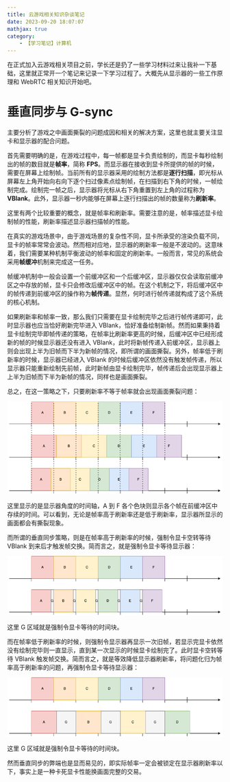 ```yaml
---
title: 云游戏相关知识杂谈笔记
date: 2023-09-20 18:07:07
mathjax: true
category:
    - 【学习笔记】计算机
---
```


在正式加入云游戏相关项目之前，学长还是扔了一些学习材料过来让我补一下基础，这里就正常开一个笔记来记录一下学习过程了。大概先从显示器的一些工作原理和 WebRTC 相关知识开始吧。

<!-- more -->

# 垂直同步与 G-sync

主要分析了游戏之中画面撕裂的问题成因和相关的解决方案，这里也就主要关注显卡和显示器的配合问题。

首先需要明确的是，在游戏过程中，每一帧都是显卡负责绘制的，而显卡每秒绘制出的帧的数目就是**帧率**，简称 **FPS**。而显示器在接收到显卡所提供的帧的时候，需要在屏幕上绘制帧。当前所有的显示器采用的绘制方法都是**逐行扫描**，即光标从屏幕左上角开始向右向下逐个扫过像素点绘制帧，在扫描到右下角的时候，一帧绘制完成。绘制完一帧之后，显示器将光标从右下角重置到左上角的过程称为 **VBlank**。此外，显示器一秒内能够在屏幕上逐行扫描出的帧的数量称为**刷新率**。

这里有两个比较重要的概念，就是帧率和刷新率。需要注意的是，帧率描述显卡绘制帧的性能，刷新率描述显示器扫描帧的性能。

在真实的游戏场景中，由于游戏场景的复杂性不同，显卡所承受的渲染负载不同，显卡的帧率常常会波动。然而相对应地，显示器的刷新率一般是不波动的。这意味着，我们需要某种机制平衡波动的帧率和固定的刷新率。一般而言，常见的系统会采用**帧缓冲**机制来完成这一任务。

帧缓冲机制中一般会设置一个前缓冲区和一个后缓冲区，显示器仅仅会读取前缓冲区之中存放的帧，显卡只会修改后缓冲区中的帧。在这个机制之下，将后缓冲区中的帧传递到前缓冲区的操作称为**帧传递**。显然，何时进行帧传递就构成了这个系统的核心机制。

如果刷新率和帧率一致，那么我们只需要在显卡绘制完毕之后进行帧传递即可，此时显示器也应当恰好刷新完毕进入 VBlank，恰好准备绘制新帧。然而如果秉持着显卡绘制完毕即帧传递的策略，在帧率比刷新率更高的时候，后缓冲区中已经形成新的帧的时候显示器还没有进入 VBlank，此时将新帧传递入前缓冲区，显示器上则会出现上半为旧帧而下半为新帧的情况，即所谓的画面撕裂。另外，帧率低于刷新率的时候，显示器已经进入 VBlank 的时候后缓冲区依然没有触发帧传递，所以显示器只能重新绘制先前帧，此时新帧由显卡绘制完毕，帧传递后会出现显示器上上半为旧帧而下半为新帧的情况，同样也是画面撕裂。

总之，在这一策略之下，只要刷新率不等于帧率就会出现画面撕裂问题：

![](/uploads/note-of-media/1.png)

这里显示的是显示器角度的时间轴，A 到 F 各个色块则显示各个帧在前缓冲区中存续的时间。可以看到，无论是帧率高于刷新率还是低于刷新率，显示器所显示的画面都会有撕裂现象。

而所谓的垂直同步策略，则是在帧率高于刷新率的时候，强制令显卡空转等待 VBlank 到来后才触发帧交换。简而言之，就是强制令显卡等待显示器：

![](/uploads/note-of-media/2.png)

这里 G 区域就是强制令显卡等待的时间块。

而在帧率低于刷新率的时候，则强制令显示器再显示一次旧帧，若显示完显卡依然没有绘制完毕则一直显示，直到某一次显示的时候显卡绘制完了。此时显卡空转等待 VBlank 触发帧交换。简而言之，就是等效降低显示器刷新率，将问题化归为帧率高于刷新率的问题，再强制令显卡等待显示器：

![](/uploads/note-of-media/3.png)

这里 G 区域就是强制令显卡等待的时间块。

然而垂直同步的弊端也是显而易见的，即实际帧率一定会被锁定在显示器刷新率以下，事实上是一种卡死显卡性能换画面完整的交易。